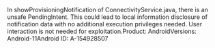 In showProvisioningNotification of ConnectivityService.java, there is an unsafe PendingIntent. This could lead to local information disclosure of notification data with no additional execution privileges needed. User interaction is not needed for exploitation.Product: AndroidVersions: Android-11Android ID: A-154928507